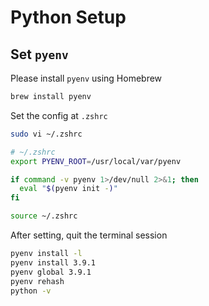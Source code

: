 # Python Setup

## Set `pyenv`

Please install `pyenv` using Homebrew

```bash
brew install pyenv
```

Set the config at `.zshrc`

```bash
sudo vi ~/.zshrc

# ~/.zshrc
export PYENV_ROOT=/usr/local/var/pyenv

if command -v pyenv 1>/dev/null 2>&1; then
  eval "$(pyenv init -)"
fi

source ~/.zshrc
```

After setting, quit the terminal session

```bash
pyenv install -l
pyenv install 3.9.1
pyenv global 3.9.1
pyenv rehash
python -v
```
